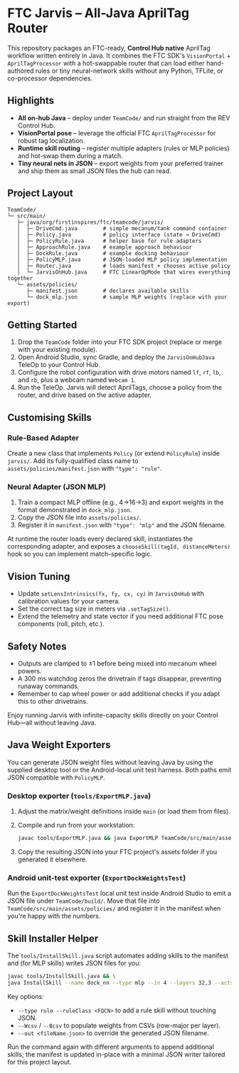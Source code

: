 # FTC Jarvis – All-Java AprilTag Router

This repository packages an FTC-ready, **Control Hub native** AprilTag workflow written entirely in Java. It combines the FTC SDK's `VisionPortal` + `AprilTagProcessor` with a hot-swappable router that can load either hand-authored rules or tiny neural-network skills without any Python, TFLite, or co-processor dependencies.

## Highlights

- **All on-hub Java** – deploy under `TeamCode/` and run straight from the REV Control Hub.
- **VisionPortal pose** – leverage the official FTC `AprilTagProcessor` for robust tag localization.
- **Runtime skill routing** – register multiple adapters (rules or MLP policies) and hot-swap them during a match.
- **Tiny neural nets in JSON** – export weights from your preferred trainer and ship them as small JSON files the hub can read.

## Project Layout

```
TeamCode/
└─ src/main/
   ├─ java/org/firstinspires/ftc/teamcode/jarvis/
   │  ├─ DriveCmd.java        # simple mecanum/tank command container
   │  ├─ Policy.java          # policy interface (state → DriveCmd)
   │  ├─ PolicyRule.java      # helper base for rule adapters
   │  ├─ ApproachRule.java    # example approach behaviour
   │  ├─ DockRule.java        # example docking behaviour
   │  ├─ PolicyMLP.java       # JSON-loaded MLP policy implementation
   │  ├─ Router.java          # loads manifest + chooses active policy
   │  └─ JarvisOnHub.java     # FTC LinearOpMode that wires everything together
   └─ assets/policies/
      ├─ manifest.json        # declares available skills
      └─ dock_mlp.json        # sample MLP weights (replace with your export)
```

## Getting Started

1. Drop the `TeamCode` folder into your FTC SDK project (replace or merge with your existing module).
2. Open Android Studio, sync Gradle, and deploy the `JarvisOnHubJava` TeleOp to your Control Hub.
3. Configure the robot configuration with drive motors named `lf`, `rf`, `lb`, and `rb`, plus a webcam named `Webcam 1`.
4. Run the TeleOp. Jarvis will detect AprilTags, choose a policy from the router, and drive based on the active adapter.

## Customising Skills

### Rule-Based Adapter

Create a new class that implements `Policy` (or extend `PolicyRule`) inside `jarvis/`. Add its fully-qualified class name to `assets/policies/manifest.json` with `"type": "rule"`.

### Neural Adapter (JSON MLP)

1. Train a compact MLP offline (e.g., 4→16→3) and export weights in the format demonstrated in `dock_mlp.json`.
2. Copy the JSON file into `assets/policies/`.
3. Register it in `manifest.json` with `"type": "mlp"` and the JSON filename.

At runtime the router loads every declared skill, instantiates the corresponding adapter, and exposes a `chooseSkill(tagId, distanceMeters)` hook so you can implement match-specific logic.

## Vision Tuning

- Update `setLensIntrinsics(fx, fy, cx, cy)` in `JarvisOnHub` with calibration values for your camera.
- Set the correct tag size in meters via `.setTagSize()`.
- Extend the telemetry and state vector if you need additional FTC pose components (roll, pitch, etc.).

## Safety Notes

- Outputs are clamped to ±1 before being mixed into mecanum wheel powers.
- A 300 ms watchdog zeros the drivetrain if tags disappear, preventing runaway commands.
- Remember to cap wheel power or add additional checks if you adapt this to other drivetrains.

Enjoy running Jarvis with infinite-capacity skills directly on your Control Hub—all without leaving Java.

## Java Weight Exporters

You can generate JSON weight files without leaving Java by using the supplied desktop tool or the Android-local unit test harness. Both paths emit JSON compatible with `PolicyMLP`.

### Desktop exporter (`tools/ExportMLP.java`)

1. Adjust the matrix/weight definitions inside `main` (or load them from files).
2. Compile and run from your workstation:

   ```bash
   javac tools/ExportMLP.java && java ExportMLP TeamCode/src/main/assets/policies/dock_mlp.json
   ```

3. Copy the resulting JSON into your FTC project's assets folder if you generated it elsewhere.

### Android unit-test exporter (`ExportDockWeightsTest`)

Run the `ExportDockWeightsTest` local unit test inside Android Studio to emit a JSON file under `TeamCode/build/`. Move that file into `TeamCode/src/main/assets/policies/` and register it in the manifest when you're happy with the numbers.

## Skill Installer Helper

The `tools/InstallSkill.java` script automates adding skills to the manifest and (for MLP skills) writes JSON files for you:

```bash
javac tools/InstallSkill.java && \
java InstallSkill --name dock_nn --type mlp --in 4 --layers 32,3 --acts relu,tanh --random
```

Key options:

- `--type rule --ruleClass <FQCN>` to add a rule skill without touching JSON.
- `--Wcsv` / `--Bcsv` to populate weights from CSVs (row-major per layer).
- `--out <fileName.json>` to override the generated JSON filename.

Run the command again with different arguments to append additional skills; the manifest is updated in-place with a minimal JSON writer tailored for this project layout.
